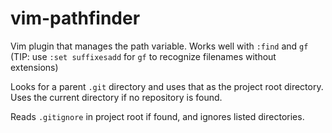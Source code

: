 # vim-pathfinder

Vim plugin that manages the path variable. Works well with `:find` and `gf` (TIP: use `:set suffixesadd` for `gf` to recognize filenames without extensions)

Looks for a parent `.git` directory and uses that as the project root directory. Uses the current directory if no repository is found.

Reads `.gitignore` in project root if found, and ignores listed directories.
